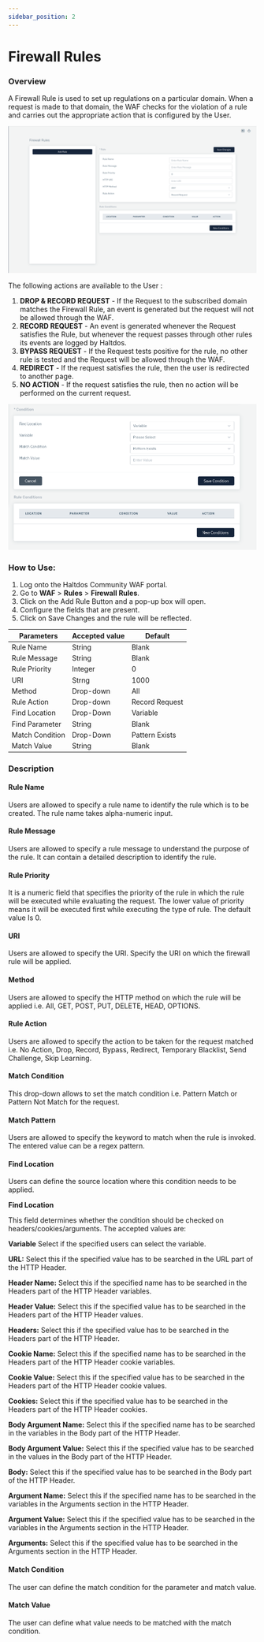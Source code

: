 ```yaml
---
sidebar_position: 2
---
```


# Firewall Rules

### Overview
 A Firewall Rule is used to set up regulations on a particular domain. When a request is made to that domain, the WAF checks for the violation of a rule and carries out the appropriate action that is configured by the User.

![Firewall Rule](/img/community-waf/firewall_rules.png)

The following actions are available to the User :
1. **DROP  & RECORD REQUEST** - If the Request to the subscribed domain matches the Firewall Rule, an event is generated but the request will not be allowed through the WAF.
2. **RECORD REQUEST** - An event is generated whenever the Request satisfies the Rule, but whenever the request passes through other rules its events are logged by Haltdos.
3. **BYPASS REQUEST** - If the Request tests positive for the rule, no other rule is tested and the Request will be allowed through the WAF.
4. **REDIRECT** - If the request satisfies the rule, then the user is redirected to another page.
5. **NO ACTION** - If the request satisfies the rule, then no action will be performed on the current request.
   
![Firewall Condition](/img/community-waf/firewall_rules_condition.png)
   
### How to Use:
1. Log onto the Haltdos Community WAF portal.
2. Go to **WAF** > **Rules** > **Firewall Rules**.
3. Click on the Add Rule Button and a pop-up box will open.
4. Configure the fields that are present.
5. Click on Save Changes and the rule will be reflected.

| Parameters      | Accepted value |  Default       |
|-----------------|----------------|----------------|
| Rule Name       | String         | Blank          |
| Rule Message    | String         | Blank          |
| Rule Priority   | Integer        | 0              |
| URI             | Strng          | 1000           |
| Method          | Drop-down      | All            |
| Rule Action     | Drop-down      | Record Request |
| Find Location   | Drop-Down      | Variable       |
| Find Parameter  | String         | Blank          |
| Match Condition | Drop-Down      | Pattern Exists |
| Match Value     | String         | Blank          |
   
### Description

#### Rule Name
Users are allowed to specify a rule name to identify the rule which is to be created. The rule name takes alpha-numeric input.

#### Rule Message
Users are allowed to specify a rule message to understand the purpose of the rule. It can contain a detailed description to identify the rule.

#### Rule Priority
It is a numeric field that specifies the priority of the rule in which the rule will be executed while evaluating the request. The lower value of priority means it will be executed first while executing the type of rule. The default value Is 0. 

#### URI
Users are allowed to specify the URI. Specify the URI on which the firewall rule will be applied.

#### Method
Users are allowed to specify the HTTP method on which the rule will be applied i.e. All, GET, POST, PUT, DELETE, HEAD, OPTIONS.

#### Rule Action
Users are allowed to specify the action to be taken for the request matched i.e. No Action, Drop, Record, Bypass, Redirect, Temporary Blacklist, Send Challenge, Skip Learning.

#### Match Condition
This drop-down allows to set the match condition i.e. Pattern Match or Pattern Not Match for the request.

#### Match Pattern
Users are allowed to specify the keyword to match when the rule is invoked. The entered value can be a regex pattern.

#### Find Location
Users can define the source location where this condition needs to be applied.

**Find Location**

This field determines whether the condition should be checked on headers/cookies/arguments. The accepted values are:

**Variable** Select if the specified users can select the variable.
   
**URL:** Select this if the specified value has to be searched in the URL part of the HTTP Header.
   
**Header Name:** Select this if the specified name has to be searched in the Headers part of the HTTP Header variables.
   
**Header Value:** Select this if the specified value has to be searched in the Headers part of the HTTP Header values.
   
**Headers:** Select this if the specified value has to be searched in the Headers part of the HTTP Header. 
   
**Cookie Name:** Select this if the specified name has to be searched in the Headers part of the HTTP Header cookie variables. 
   
**Cookie Value:** Select this if the specified value has to be searched in the Headers part of the HTTP Header cookie values.
   
**Cookies:** Select this if the specified value has to be searched in the Headers part of the HTTP Header cookies.
   
**Body Argument Name:** Select this if the specified name has to be searched in the variables in the Body part of the HTTP Header. 
   
**Body Argument Value:** Select this if the specified value has to be searched in the values in the Body part of the HTTP Header.
   
**Body:** Select this if the specified value has to be searched in the Body part of the HTTP Header.
   
**Argument Name:** Select this if the specified name has to be searched in the variables in the Arguments section in the HTTP Header.
   
**Argument Value:** Select this if the specified value has to be searched in the variables in the Arguments section in the HTTP Header.
   
**Arguments:** Select this if the specified value has to be searched in the Arguments section in the HTTP Header.

#### Match Condition
The user can define the match condition for the parameter and match value.

#### Match Value
The user can define what value needs to be matched with the match condition.


